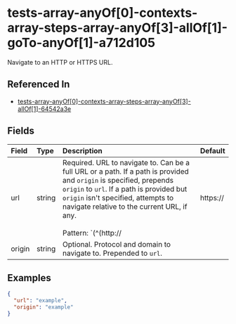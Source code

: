 
# tests-array-anyOf[0]-contexts-array-steps-array-anyOf[3]-allOf[1]-goTo-anyOf[1]-a712d105

Navigate to an HTTP or HTTPS URL.

## Referenced In

- [tests-array-anyOf[0]-contexts-array-steps-array-anyOf[3]-allOf[1]-64542a3e](/docs/references/schemas/tests-array-anyof-0--contexts-array-steps-array-anyof-3--allof-1--64542a3e)

## Fields

Field | Type | Description | Default
:-- | :-- | :-- | :--
url | string | Required. URL to navigate to. Can be a full URL or a path. If a path is provided and `origin` is specified, prepends `origin` to `url`. If a path is provided but `origin` isn't specified, attempts to navigate relative to the current URL, if any.<br/><br/>Pattern: `(^(http://|https://|/).*|\$[A-Za-z0-9_]+)` | 
origin | string | Optional. Protocol and domain to navigate to. Prepended to `url`. | 

## Examples

```json
{
  "url": "example",
  "origin": "example"
}
```
